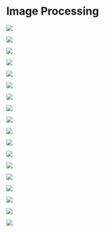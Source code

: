 # Image Processing

![](https://raw.githubusercontent.com/PePoDev/image-processing-code-lab/master/Images/red.bmp)

![](https://raw.githubusercontent.com/PePoDev/image-processing-code-lab/master/Images/medianFilter-7.bmp)

![](https://raw.githubusercontent.com/PePoDev/image-processing-code-lab/master/Images/medianFilter-3.bmp)

![](https://raw.githubusercontent.com/PePoDev/image-processing-code-lab/master/Images/medianFilter-15.bmp)

![](https://raw.githubusercontent.com/PePoDev/image-processing-code-lab/master/Images/mandril.bmp)

![](https://raw.githubusercontent.com/PePoDev/image-processing-code-lab/master/Images/mandril-100.bmp)

![](https://raw.githubusercontent.com/PePoDev/image-processing-code-lab/master/Images/mandril+100.bmp)

![](https://raw.githubusercontent.com/PePoDev/image-processing-code-lab/master/Images/invert.bmp)

![](https://raw.githubusercontent.com/PePoDev/image-processing-code-lab/master/Images/green.bmp)

![](https://raw.githubusercontent.com/PePoDev/image-processing-code-lab/master/Images/grayscale.bmp)

![](https://raw.githubusercontent.com/PePoDev/image-processing-code-lab/master/Images/grayscale-power-law-transformation-2-2.bmp)

![](https://raw.githubusercontent.com/PePoDev/image-processing-code-lab/master/Images/grayscale-power-law-transformation-0-4.bmp)

![](https://raw.githubusercontent.com/PePoDev/image-processing-code-lab/master/Images/grayscale-log-transformation.bmp)

![](https://raw.githubusercontent.com/PePoDev/image-processing-code-lab/master/Images/contrast-100.bmp)

![](https://raw.githubusercontent.com/PePoDev/image-processing-code-lab/master/Images/contrast+100.bmp)

![](https://raw.githubusercontent.com/PePoDev/image-processing-code-lab/master/Images/blue.bmp)

![](https://raw.githubusercontent.com/PePoDev/image-processing-code-lab/master/Images/averagingFilter-7.bmp)

![](https://raw.githubusercontent.com/PePoDev/image-processing-code-lab/master/Images/averagingFilter-15.bmp)
